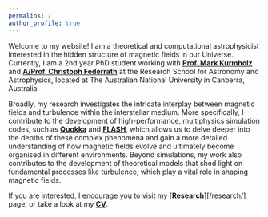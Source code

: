 ```yaml
---
permalink: /
author_profile: true
---
```


Welcome to my website! I am a theoretical and computational astrophysicist interested in the hidden structure of magnetic fields in our Universe. Currently, I am a 2nd year PhD student working with [**Prof. Mark Kurmholz**](https://www.mso.anu.edu.au/~krumholz/) and [**A/Prof. Christoph Federrath**](https://www.mso.anu.edu.au/~chfeder/) at the Research School for Astronomy and Astrophysics, located at The Australian National University in Canberra, Australia

Broadly, my research investigates the intricate interplay between magnetic fields and turbulence within the interstellar medium. More specifically, I contribute to the development of high-performance, multiphysics simulation codes, such as [**Quokka**](https://github.com/quokka-astro/quokka) and [**FLASH**](https://flash.rochester.edu/site/flashcode/), which allows us to delve deeper into the depths of these complex phenomena and gain a more detailed understanding of how magnetic fields evolve and ultimately become organised in different environments. Beyond simulations, my work also contributes to the development of theoretical models that shed light on fundamental processes like turbulence, which play a vital role in shaping magnetic fields.

If you are interested, I encourage you to visit my [**Research**][/research/] page, or take a look at my [**CV**](/assets/NK_CV.pdf).
